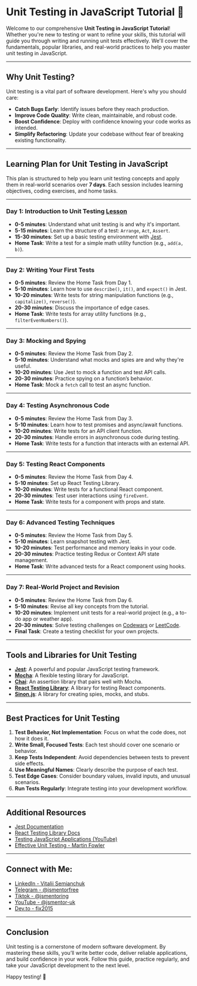 # Unit Testing in JavaScript Tutorial 🧪

Welcome to our comprehensive **Unit Testing in JavaScript Tutorial**! Whether you're new to testing or want to refine your skills, this tutorial will guide you through writing and running unit tests effectively. We'll cover the fundamentals, popular libraries, and real-world practices to help you master unit testing in JavaScript.

---

## Why Unit Testing?  

Unit testing is a vital part of software development. Here's why you should care:  
- **Catch Bugs Early**: Identify issues before they reach production.  
- **Improve Code Quality**: Write clean, maintainable, and robust code.  
- **Boost Confidence**: Deploy with confidence knowing your code works as intended.  
- **Simplify Refactoring**: Update your codebase without fear of breaking existing functionality.

---

## Learning Plan for Unit Testing in JavaScript

This plan is structured to help you learn unit testing concepts and apply them in real-world scenarios over **7 days**. Each session includes learning objectives, coding exercises, and home tasks.

---

### Day 1: Introduction to Unit Testing [Lesson](https://github.com/fix2015/unit-test-tutorial/tree/main/introduction_to_unit_testing/README.md)
- **0-5 minutes**: Understand what unit testing is and why it's important.  
- **5-15 minutes**: Learn the structure of a test: `Arrange`, `Act`, `Assert`.  
- **15-30 minutes**: Set up a basic testing environment with [Jest](https://jestjs.io/).  
- **Home Task**: Write a test for a simple math utility function (e.g., `add(a, b)`).

---

### Day 2: Writing Your First Tests
- **0-5 minutes**: Review the Home Task from Day 1.  
- **5-10 minutes**: Learn how to use `describe()`, `it()`, and `expect()` in Jest.  
- **10-20 minutes**: Write tests for string manipulation functions (e.g., `capitalize()`, `reverse()`).  
- **20-30 minutes**: Discuss the importance of edge cases.  
- **Home Task**: Write tests for array utility functions (e.g., `filterEvenNumbers()`).

---

### Day 3: Mocking and Spying
- **0-5 minutes**: Review the Home Task from Day 2.  
- **5-10 minutes**: Understand what mocks and spies are and why they're useful.  
- **10-20 minutes**: Use Jest to mock a function and test API calls.  
- **20-30 minutes**: Practice spying on a function’s behavior.  
- **Home Task**: Mock a `fetch` call to test an async function.

---

### Day 4: Testing Asynchronous Code
- **0-5 minutes**: Review the Home Task from Day 3.  
- **5-10 minutes**: Learn how to test promises and async/await functions.  
- **10-20 minutes**: Write tests for an API client function.  
- **20-30 minutes**: Handle errors in asynchronous code during testing.  
- **Home Task**: Write tests for a function that interacts with an external API.

---

### Day 5: Testing React Components
- **0-5 minutes**: Review the Home Task from Day 4.  
- **5-10 minutes**: Set up React Testing Library.  
- **10-20 minutes**: Write tests for a functional React component.  
- **20-30 minutes**: Test user interactions using `fireEvent`.  
- **Home Task**: Write tests for a component with props and state.

---

### Day 6: Advanced Testing Techniques
- **0-5 minutes**: Review the Home Task from Day 5.  
- **5-10 minutes**: Learn snapshot testing with Jest.  
- **10-20 minutes**: Test performance and memory leaks in your code.  
- **20-30 minutes**: Practice testing Redux or Context API state management.  
- **Home Task**: Write advanced tests for a React component using hooks.

---

### Day 7: Real-World Project and Revision
- **0-5 minutes**: Review the Home Task from Day 6.  
- **5-10 minutes**: Revise all key concepts from the tutorial.  
- **10-20 minutes**: Implement unit tests for a real-world project (e.g., a to-do app or weather app).  
- **20-30 minutes**: Solve testing challenges on [Codewars](https://www.codewars.com/) or [LeetCode](https://leetcode.com/).  
- **Final Task**: Create a testing checklist for your own projects.

---

## Tools and Libraries for Unit Testing

- **[Jest](https://jestjs.io/)**: A powerful and popular JavaScript testing framework.  
- **[Mocha](https://mochajs.org/)**: A flexible testing library for JavaScript.  
- **[Chai](https://www.chaijs.com/)**: An assertion library that pairs well with Mocha.  
- **[React Testing Library](https://testing-library.com/docs/react-testing-library/intro/)**: A library for testing React components.  
- **[Sinon.js](https://sinonjs.org/)**: A library for creating spies, mocks, and stubs.  

---

## Best Practices for Unit Testing

1. **Test Behavior, Not Implementation**: Focus on what the code does, not how it does it.  
2. **Write Small, Focused Tests**: Each test should cover one scenario or behavior.  
3. **Keep Tests Independent**: Avoid dependencies between tests to prevent side effects.  
4. **Use Meaningful Names**: Clearly describe the purpose of each test.  
5. **Test Edge Cases**: Consider boundary values, invalid inputs, and unusual scenarios.  
6. **Run Tests Regularly**: Integrate testing into your development workflow.  

---

## Additional Resources

- [Jest Documentation](https://jestjs.io/docs/getting-started)  
- [React Testing Library Docs](https://testing-library.com/docs/react-testing-library/intro/)  
- [Testing JavaScript Applications (YouTube)](https://www.youtube.com/watch?v=3XcElhqzIdo)  
- [Effective Unit Testing - Martin Fowler](https://martinfowler.com/bliki/UnitTest.html)  

---

## Connect with Me:
- [LinkedIn - Vitalii Semianchuk](https://www.linkedin.com/in/vitalii-semianchuk-9812a786/)  
- [Telegram - @jsmentorfree](https://t.me/jsmentorfree)  
- [Tiktok - @jsmentoring](https://www.tiktok.com/@jsmentoring)  
- [YouTube - @jsmentor-uk](https://www.youtube.com/@jsmentor-uk)  
- [Dev.to - fix2015](https://dev.to/fix2015)  

---

## Conclusion

Unit testing is a cornerstone of modern software development. By mastering these skills, you’ll write better code, deliver reliable applications, and build confidence in your work. Follow this guide, practice regularly, and take your JavaScript development to the next level.  

Happy testing! 🧪  
